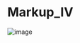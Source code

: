 # Markup_IV
![image](https://user-images.githubusercontent.com/125912173/224392989-22a77f32-3f65-4972-8059-6af0b9999bfa.png)
